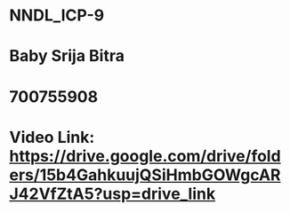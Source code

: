 # NNDL_ICP-9
# Baby Srija Bitra
# 700755908
# Video Link: https://drive.google.com/drive/folders/15b4GahkuujQSiHmbGOWgcARJ42VfZtA5?usp=drive_link
